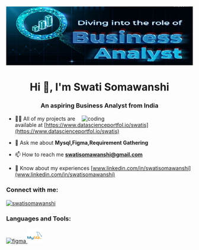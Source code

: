 ![logo](https://github.com/SwatiS-hash/SwatiS-hash/blob/main/ba%20banner%20linkin.jpg)
<h1 align="center">Hi 👋, I'm Swati Somawanshi</h1>
<h3 align="center">An aspiring Business Analyst from India</h3>

<img align="right" alt="coding" width="300" src="https://encrypted-tbn0.gstatic.com/images?q=tbn:ANd9GcTQJMoGD1F3CqFEyzd_izvv0TmVsfKNrgPWlg&s">

- 👨‍💻 All of my projects are available at [https://www.datascienceportfol.io/swatis](https://www.datascienceportfol.io/swatis)

- 💬 Ask me about **Mysql,Figma,Requirement Gathering**

- 📫 How to reach me **swatisomawanshi@gmail.com**

- 📄 Know about my experiences [www.linkedin.com/in/swatisomawanshi](www.linkedin.com/in/swatisomawanshi)

<h3 align="left">Connect with me:</h3>
<p align="left">
<a href="https://linkedin.com/in/swatisomawanshi" target="blank"><img align="center" src="https://raw.githubusercontent.com/rahuldkjain/github-profile-readme-generator/master/src/images/icons/Social/linked-in-alt.svg" alt="swatisomawanshi" height="30" width="40" /></a>
</p>

<h3 align="left">Languages and Tools:</h3>
<p align="left"> <a href="https://www.figma.com/" target="_blank" rel="noreferrer"> <img src="https://www.vectorlogo.zone/logos/figma/figma-icon.svg" alt="figma" width="40" height="40"/> </a> <a href="https://www.mysql.com/" target="_blank" rel="noreferrer"> <img src="https://raw.githubusercontent.com/devicons/devicon/master/icons/mysql/mysql-original-wordmark.svg" alt="mysql" width="40" height="40"/> </a> </p>
